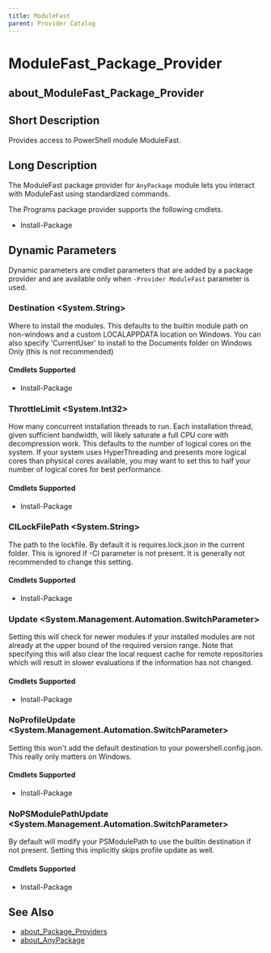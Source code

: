 ```yaml
---
title: ModuleFast
parent: Provider Catalog
---
```


# ModuleFast_Package_Provider

## about_ModuleFast_Package_Provider

## Short Description

Provides access to PowerShell module ModuleFast.

## Long Description

The ModuleFast package provider for `AnyPackage` module lets you interact with ModuleFast using standardized commands.

The Programs package provider supports the following cmdlets.

* Install-Package

## Dynamic Parameters

Dynamic parameters are cmdlet parameters that are added by a package
provider and are available only when `-Provider ModuleFast` parameter is used.

### Destination \<System.String\>

Where to install the modules.
This defaults to the builtin module path on non-windows and a custom LOCALAPPDATA location on Windows.
You can also specify 'CurrentUser' to install to the Documents folder on Windows Only (this is not recommended)

#### Cmdlets Supported

* Install-Package

### ThrottleLimit \<System.Int32\>

How many concurrent installation threads to run.
Each installation thread, given sufficient bandwidth,
will likely saturate a full CPU core with decompression work.
This defaults to the number of logical cores on the system.
If your system uses HyperThreading and presents more logical cores than physical cores available,
you may want to set this to half your number of logical cores for best performance.

#### Cmdlets Supported

* Install-Package

### CILockFilePath \<System.String\>

The path to the lockfile.
By default it is requires.lock.json in the current folder.
This is ignored if -CI parameter is not present.
It is generally not recommended to change this setting.

#### Cmdlets Supported

* Install-Package

### Update \<System.Management.Automation.SwitchParameter\>

Setting this will check for newer modules if your installed modules
are not already at the upper bound of the required version range.
Note that specifying this will also clear the local request cache
for remote repositories which will result in slower evaluations
if the information has not changed.

#### Cmdlets Supported

* Install-Package

### NoProfileUpdate \<System.Management.Automation.SwitchParameter\>

Setting this won't add the default destination to your powershell.config.json.
This really only matters on Windows.

#### Cmdlets Supported

* Install-Package

### NoPSModulePathUpdate \<System.Management.Automation.SwitchParameter\>

By default will modify your PSModulePath to use the builtin destination if not present.
Setting this implicitly skips profile update as well.

#### Cmdlets Supported

* Install-Package

## See Also

* [about_Package_Providers](../../reference/about_Package_Providers.md)
* [about_AnyPackage](../../reference/about_AnyPackage.md)
